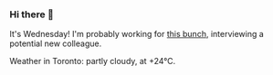 ### Hi there :wave:

It's Wednesday! I'm probably working for [this bunch](https://github.com/kohofinancial), interviewing a potential new colleague.

Weather in Toronto: partly cloudy, at +24°C.
